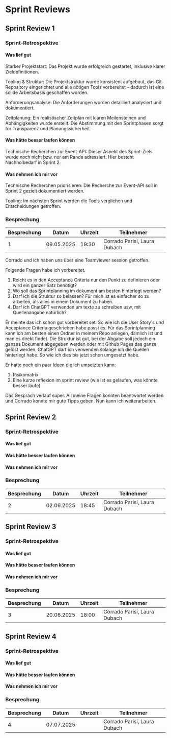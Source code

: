 # Sprint Reviews

## Sprint Review 1

### Sprint-Retrospektive

#### Was lief gut

Starker Projektstart: Das Projekt wurde erfolgreich gestartet, inklusive klarer Zieldefinitionen.

Tooling & Struktur: Die Projektstruktur wurde konsistent aufgebaut, das Git-Repository eingerichtet und alle nötigen Tools vorbereitet – dadurch ist eine solide Arbeitsbasis geschaffen worden.

Anforderungsanalyse: Die Anforderungen wurden detailliert analysiert und dokumentiert.

Zeitplanung: Ein realistischer Zeitplan mit klaren Meilensteinen und Abhängigkeiten wurde erstellt. Die Abstimmung mit den Sprintphasen sorgt für Transparenz und Planungssicherheit.

#### Was hätte besser laufen können

Technische Recherchen zur Event-API: Dieser Aspekt des Sprint-Ziels wurde noch nicht bzw. nur am Rande adressiert. Hier besteht Nachholbedarf in Sprint 2.

#### Was nehmen ich mir vor

Technische Recherchen priorisieren: Die Recherche zur Event-API soll in Sprint 2 gezielt dokumentiert werden.

Tooling: Im nächsten Sprint werden die Tools verglichen und Entscheidungen getroffen.

### Besprechung

| Besprechung | Datum | Uhrzeit | Teilnehmer | 
| ---- | ---- | ---- | ---- |
| 1 | 09.05.2025| 19:30 | Corrado Parisi, Laura Dubach |

Corrado und ich haben uns über eine Teamviewer session getroffen.

Folgende Fragen habe ich vorbereitet.

1. Reicht es in den Acceptance Criteria nur den Punkt zu definieren oder wird ein ganzer Satz benötigt? 
2. Wo soll das Sprintplanning im dokument am besten hinterlegt werden? 
3. Darf ich die Struktur so belassen? Für mich ist es einfacher so zu arbeiten, als alles in einem Dokument zu haben.
4. Darf ich ChatGPT verwenden um texte zu schreiben usw, mit Quellenangabe natürlich?

Er meinte das ich schon gut vorbereitet set. So wie ich die User Story`s und Acceptance Criteria geschrieben habe passt es. Für das Sprintplanning kann ich am besten einen Ordner in meinem Repo anlegen, damlich ist und man es direkt findet. Die Struktur ist gut, bei der Abgabe soll jedoch ein ganzes Dokument abgegeben werden oder mit Github Pages das ganze gelöst werden. ChatGPT darf ich verwenden solange ich die Quellen hinterlegt habe. So wie ich dies bis jetzt schon umgesetzt habe.

Er hatte noch ein paar Ideen die ich umsetzten kann:

1. Risikomatrix
2. Eine kurze reflexion im sprint review (wie ist es gelaufen, was könnte besser laufe)

Das Gespräch verlauf super. All meine Fragen konnten beantwortet werden und Corrado konnte mir gute Tipps geben. Nun kann ich weiterarbeiten.

## Sprint Review 2

### Sprint-Retrospektive

#### Was lief gut

#### Was hätte besser laufen können

#### Was nehmen ich mir vor

### Besprechung

| Besprechung | Datum | Uhrzeit | Teilnehmer | 
| ---- | ---- | ---- | ---- |
| 2 | 02.06.2025 | 18:45 | Corrado Parisi, Laura Dubach |

## Sprint Review 3

### Sprint-Retrospektive

#### Was lief gut

#### Was hätte besser laufen können

#### Was nehmen ich mir vor

### Besprechung

| Besprechung | Datum | Uhrzeit | Teilnehmer | 
| ---- | ---- | ---- | ---- |
| 3 | 20.06.2025 | 18:00 | Corrado Parisi, Laura Dubach |

## Sprint Review 4

### Sprint-Retrospektive

#### Was lief gut

#### Was hätte besser laufen können

#### Was nehmen ich mir vor

### Besprechung

| Besprechung | Datum | Uhrzeit | Teilnehmer | 
| ---- | ---- | ---- | ---- |
| 4 | 07.07.2025 | | Corrado Parisi, Laura Dubach |
